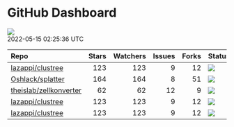 GitHub Dashboard
================

![](https://github.com/lazappi/gh-dashboard/workflows/Render%20Status/badge.svg)  
2022-05-15 02:25:36 UTC

| Repo                                                                | Stars | Watchers | Issues | Forks | Status                                                                                                                                                   | Commit                                                                                                                                              |
| :------------------------------------------------------------------ | ----: | -------: | -----: | ----: | :------------------------------------------------------------------------------------------------------------------------------------------------------- | :-------------------------------------------------------------------------------------------------------------------------------------------------- |
| [lazappi/clustree](https://github.com/lazappi/clustree)             |   123 |      123 |      9 |    12 | [![](https://github.com/lazappi/clustree/workflows/R-CMD-check/badge.svg)](https://github.com/lazappi/clustree/actions/runs/1443262853)                  | <a href="https://github.com/lazappi/clustree/commit/58cabf6044bf77096f15d6ce5d25156681f4bcfd" title="Merge branch 'master' into develop">58cabf</a> |
| [Oshlack/splatter](https://github.com/Oshlack/splatter)             |   164 |      164 |      8 |    51 | [![](https://github.com/Oshlack/splatter/workflows/R-CMD-check-bioc/badge.svg)](https://github.com/Oshlack/splatter/actions/runs/2239532437)             | <a href="https://github.com/Oshlack/splatter/commit/a963d8d806e3d645f9e664e884aecd148430f605" title="Bioconductor 3.16 devel">a963d8</a>            |
| [theislab/zellkonverter](https://github.com/theislab/zellkonverter) |    62 |       62 |     12 |     9 | [![](https://github.com/theislab/zellkonverter/workflows/R-CMD-check-bioc/badge.svg)](https://github.com/theislab/zellkonverter/actions/runs/2239431443) | <a href="https://github.com/theislab/zellkonverter/commit/5ee4deb22e5668a158d8e31780184facd11e497a" title="Bioconductor 3.16 devel">5ee4de</a>      |
| [lazappi/clustree](https://github.com/lazappi/clustree)             |   123 |      123 |      9 |    12 | [![](https://github.com/lazappi/clustree/workflows/pkgdown/badge.svg)](https://github.com/lazappi/clustree/actions/runs/1443262851)                      | <a href="https://github.com/lazappi/clustree/commit/58cabf6044bf77096f15d6ce5d25156681f4bcfd" title="Merge branch 'master' into develop">58cabf</a> |
| [lazappi/clustree](https://github.com/lazappi/clustree)             |   123 |      123 |      9 |    12 | [![](https://github.com/lazappi/clustree/workflows/test-coverage/badge.svg)](https://github.com/lazappi/clustree/actions/runs/1443262845)                | <a href="https://github.com/lazappi/clustree/commit/58cabf6044bf77096f15d6ce5d25156681f4bcfd" title="Merge branch 'master' into develop">58cabf</a> |
